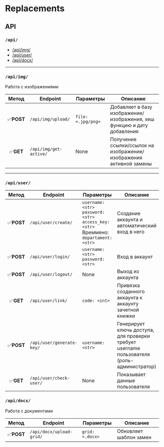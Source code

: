 # Replacements

## API
### ```/api/```
- [/api/img/](#apiimg)
- [/api/user/](#apiuser)
- [/api/docx/](#apidocx)


---
### ```/api/img/```

Работа с изображениями

Метод    |         Endpoint            |Параметры               | Описание
:-------:|-----------------------------|------------------------|---------
✅**POST** |```/api/img/upload/```       |``` file: <.jpg/png> ```|Добавляет в базу изображение/изображения, хеш функцию и дату добавления
✅**GET**  |```/api/img/get-active/```   |       None             |Получение ссылки/ссылок на изображение/изображения активной замены


---
### ```/api/user/```

Метод    |         Endpoint                |Параметры               | Описание
:-------:|---------------------------------|------------------------|---------
✅**POST** |```/api/user/create/```        |```username: <str>``` </br>```password: <str>```</br>```access_key: <str>``` </br> Времмено: ```departament: <str>```| Создание аккаунта и автоматический вход в него
✅**POST** | ```/api/user/login/```        |```username: <str>``` </br>```password: <str>```| Вход в аккаунт
✅**POST** | ```/api/user/logout/```       | None | Выход из аккаунта
✅**GET** | ```/api/user/link/```          |   ```code: <int>```   |Привязка созданного аккаунта к аккаунту зачетной книжки
✅**POST**|```/api/user/generate-key/```   | ```username: <str>```  | Генерирует ключь доступа, для проверки требует username пользователя (роль-администратор)
✅**GET** |```/api/user/check-user/```      | None                 | Показывает данные пользователя


### ```/api/docx/```

Работа с документами

Метод    |         Endpoint             |   Параметры        | Описание
:-------:|------------------------------|--------------------|---------
✅**POST** |```/api/docx/upload-grid/```  |```grid: <.docx>``` | Обновляет шаблон замен

